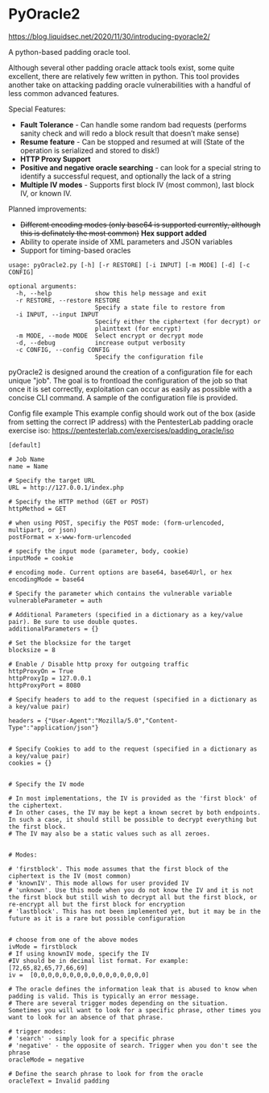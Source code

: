 # PyOracle2

https://blog.liquidsec.net/2020/11/30/introducing-pyoracle2/

A python-based padding oracle tool.

Although several other padding oracle attack tools exist, some quite excellent, there are relatively few written in python. This tool provides another take on attacking padding oracle vulnerabilities with a handful of less common advanced features. 

Special Features:

- **Fault Tolerance** - Can handle some random bad requests (performs sanity check and will redo a block result that doesn’t make sense)
- **Resume feature** - Can be stopped and resumed at will (State of the operation is serialized and stored to disk!)
- **HTTP Proxy Support**
- **Positive and negative oracle searching** - can look for a special string to identify a successful request, and optionally the lack of a string
- **Multiple IV modes** - Supports first block IV (most common), last block IV, or known IV.

Planned improvements:

- ~~Different encoding modes (only base64 is supported currently, although this is definately the most common)~~ **Hex support added**
- Ability to operate inside of XML parameters and JSON variables
- Support for timing-based oracles



```
usage: pyOracle2.py [-h] [-r RESTORE] [-i INPUT] [-m MODE] [-d] [-c CONFIG]

optional arguments:
  -h, --help            show this help message and exit
  -r RESTORE, --restore RESTORE
                        Specify a state file to restore from
  -i INPUT, --input INPUT
                        Specify either the ciphertext (for decrypt) or
                        plainttext (for encrypt)
  -m MODE, --mode MODE  Select encrypt or decrypt mode
  -d, --debug           increase output verbosity
  -c CONFIG, --config CONFIG
                        Specify the configuration file
```

pyOracle2 is designed around the creation of a configuration file for each unique "job". The goal is to frontload the configuration of the job so that once it is set correctly, exploitation can occur as easily as possible with a concise CLI command. A sample of the configuration file is provided.


Config file example
This example config should work out of the box (aside from setting the correct IP address) with the PentesterLab padding oracle exercise iso: https://pentesterlab.com/exercises/padding_oracle/iso
```
[default]

# Job Name
name = Name

# Specify the target URL
URL = http://127.0.0.1/index.php

# Specify the HTTP method (GET or POST)
httpMethod = GET

# when using POST, specifiy the POST mode: (form-urlencoded, multipart, or json)
postFormat = x-www-form-urlencoded

# specify the input mode (parameter, body, cookie)
inputMode = cookie

# encoding mode. Current options are base64, base64Url, or hex
encodingMode = base64

# Specify the parameter which contains the vulnerable variable
vulnerableParameter = auth

# Additional Parameters (specified in a dictionary as a key/value pair). Be sure to use double quotes. 
additionalParameters = {}

# Set the blocksize for the target
blocksize = 8

# Enable / Disable http proxy for outgoing traffic
httpProxyOn = True
httpProxyIp = 127.0.0.1
httpProxyPort = 8080

# Specify headers to add to the request (specified in a dictionary as a key/value pair)

headers = {"User-Agent":"Mozilla/5.0","Content-Type":"application/json"}


# Specify Cookies to add to the request (specified in a dictionary as a key/value pair)
cookies = {}


# Specify the IV mode

# In most implementations, the IV is provided as the 'first block' of the ciphertext. 
# In other cases, the IV may be kept a known secret by both endpoints. In such a case, it should still be possible to decrypt everything but the first block.
# The IV may also be a static values such as all zeroes.


# Modes: 

# 'firstblock'. This mode assumes that the first block of the ciphertext is the IV (most common)
# 'knownIV'. This mode allows for user provided IV
# 'unknown'. Use this mode when you do not know the IV and it is not the first block but still wish to decrypt all but the first block, or re-encrypt all but the first block for encryption
# 'lastblock'. This has not been implemented yet, but it may be in the future as it is a rare but possible configuration


# choose from one of the above modes
ivMode = firstblock
# If using knownIV mode, specify the IV
#IV should be in decimal list format. For example: [72,65,82,65,77,66,69]
iv =  [0,0,0,0,0,0,0,0,0,0,0,0,0,0,0,0]

# The oracle defines the information leak that is abused to know when padding is valid. This is typically an error message.
# There are several trigger modes depending on the situation. Sometimes you will want to look for a specific phrase, other times you want to look for an absence of that phrase. 

# trigger modes:
# 'search' - simply look for a specific phrase
# 'negative' - the opposite of search. Trigger when you don't see the phrase
oracleMode = negative

# Define the search phrase to look for from the oracle
oracleText = Invalid padding
```
